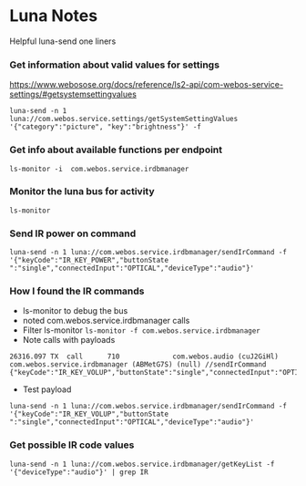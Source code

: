 # Luna Notes

Helpful luna-send one liners

### Get information about valid values for settings
https://www.webosose.org/docs/reference/ls2-api/com-webos-service-settings/#getsystemsettingvalues

```luna-send -n 1 luna://com.webos.service.settings/getSystemSettingValues '{"category":"picture", "key":"brightness"}' -f```

### Get info about available functions per endpoint
``` ls-monitor -i  com.webos.service.irdbmanager ```

### Monitor the luna bus for activity
``` ls-monitor ```

### Send IR power on command
```
luna-send -n 1 luna://com.webos.service.irdbmanager/sendIrCommand -f '{"keyCode":"IR_KEY_POWER","buttonState
":"single","connectedInput":"OPTICAL","deviceType":"audio"}'
```

### How I found the IR commands
- ls-monitor to debug the bus
- noted com.webos.service.irdbmanager calls
- Filter ls-monitor ```ls-monitor -f com.webos.service.irdbmanager```
- Note calls with payloads

```
26316.097 TX  call      710             com.webos.audio (cuJ2GiHl)      com.webos.service.irdbmanager (ABMetG7S) (null) //sendIrCommand  {"keyCode":"IR_KEY_VOLUP","buttonState":"single","connectedInput":"OPTICAL","deviceType":"audio"}
```

- Test payload
```
luna-send -n 1 luna://com.webos.service.irdbmanager/sendIrCommand -f '{"keyCode":"IR_KEY_VOLUP","buttonState
":"single","connectedInput":"OPTICAL","deviceType":"audio"}'
```

### Get possible IR code values
```
luna-send -n 1 luna://com.webos.service.irdbmanager/getKeyList -f '{"deviceType":"audio"}' | grep IR
```
